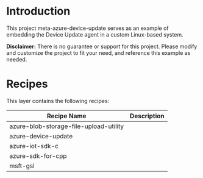 # Introduction 

This project meta-azure-device-update serves as an example of embedding the Device Update agent in a custom Linux-based system.

**Disclaimer:**
There is no guarantee or support for this project. Please modify and customize the project to fit your need, and reference this example as needed.

# Recipes

This layer contains the following recipes:

| Recipe Name      | Description |
| ------------- | ---------- |
| azure-blob-storage-file-upload-utility | |
| azure-device-update | |
| azure-iot-sdk-c | |
| azure-sdk-for-cpp | |
| msft-gsl | |
